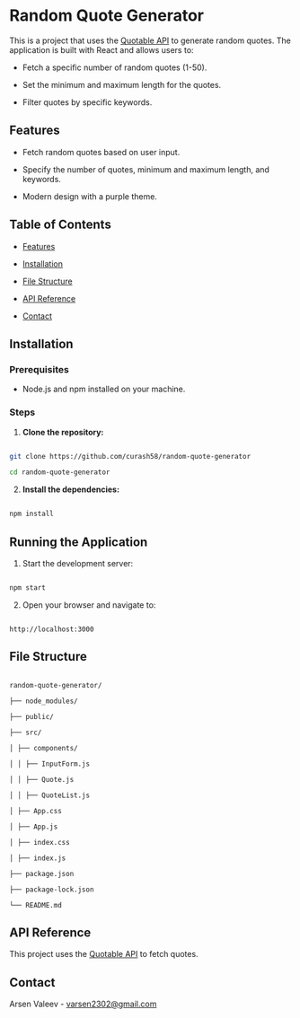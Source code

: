 
  
# Random Quote Generator

  

This is a project that uses the [Quotable API](https://api.quotable.io) to generate random quotes. The application is built with React and allows users to:

  

- Fetch a specific number of random quotes (1-50).

- Set the minimum and maximum length for the quotes.

- Filter quotes by specific keywords.

  

## Features

  

- Fetch random quotes based on user input.

- Specify the number of quotes, minimum and maximum length, and keywords.

- Modern design with a purple theme.

  

## Table of Contents

  

- [Features](#features)

- [Installation](#installation)

- [File Structure](#file-structure)

- [API Reference](#api-reference)

- [Contact](#contact)

  

## Installation

  

### Prerequisites

  

- Node.js and npm installed on your machine.

  

### Steps

  

1.  **Clone the repository:**

  

```sh

git clone https://github.com/curash58/random-quote-generator

cd random-quote-generator

```

  

2.  **Install the dependencies:**

  

```sh

npm install

```

  

## Running the Application

  

1. Start the development server:

  

```sh

npm start

```

  

2. Open your browser and navigate to:

  

```

http://localhost:3000

```

  

## File Structure

  

```

random-quote-generator/

├── node_modules/

├── public/

├── src/

│ ├── components/

│ │ ├── InputForm.js

│ │ ├── Quote.js

│ │ ├── QuoteList.js

│ ├── App.css

│ ├── App.js

│ ├── index.css

│ ├── index.js

├── package.json

├── package-lock.json

└── README.md

```

  

## API Reference

  

This project uses the [Quotable API](https://api.quotable.io) to fetch quotes.

  

## Contact

  

Arsen Valeev - [varsen2302@gmail.com](mailto:varsen2302@gmail.com)